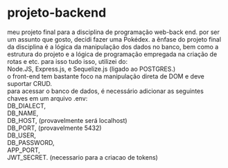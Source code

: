 # projeto-backend
meu projeto final para a disciplina de programação web-back end. por ser um assunto que gosto, decidi fazer uma Pokédex.
a ênfase do projeto final da disciplina é a lógica da manipulação dos dados no banco, bem como a estrutura do projeto e a lógica de programação empregada
na criação de rotas e etc. para isso tudo isso, utilizei do: <br /> Node.JS, Express.js, e Sequelize.js (ligado ao POSTGRES.)
<br /> o front-end tem bastante foco na manipulação direta de DOM e deve suportar CRUD. 
<br /> para acessar o banco de dados, é necessário adicionar as seguintes chaves em um arquivo .env: <br />
DB_DIALECT, <br />
DB_NAME, <br />
DB_HOST, (provavelmente será localhost) <br />
DB_PORT, (provavelmente 5432) <br />
DB_USER, <br />
DB_PASSWORD, <br />
APP_PORT, <br />
JWT_SECRET. (necessario para a criacao de tokens) <br />
